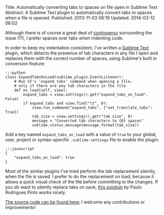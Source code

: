 Title: Automatically converting tabs to spaces on file open in Sublime Text
Abstract: A Sublime Text plugin to automatically convert tabs to spaces when a file is opened.
Published: 2013-11-03 08:19
Updated: 2014-03-12 06:02

Although there is of course a great deal of [controversy](http://programmers.stackexchange.com/questions/57/tabs-versus-spaceswhat-is-the-proper-indentation-character-for-everything-in-e "External Link: Tabs Versus Spaces (Stack Overflow)") surrounding the issue (!?), I prefer spaces over tabs when indenting code.

In order to keep my indentation consistent, I've written a [Sublime Text](http://www.sublimetext.com/ "External Link: Sublime Text") plugin, which detects the presence of tab characters in any file I open and replaces them with the correct number of spaces, using Sublime's built in conversion feature:

    :::python
    class ExpandTabsOnLoad(sublime_plugin.EventListener):
        # Run ST's 'expand_tabs' command when opening a file,
        # only if there are any tab characters in the file
        def on_load(self, view):
            expand_tabs = view.settings().get("expand_tabs_on_load", False)
            if expand_tabs and view.find("\t", 0):
                view.run_command("expand_tabs", {"set_translate_tabs": True})
                tab_size = view.settings().get("tab_size", 0)
                message = "Converted tab characters to {0} spaces"
                sublime.status_message(message.format(tab_size))

Add a key named `expand_tabs_on_load` with a value of `true` to your global, user, project or syntax-specific `.sublime-settings` file to enable the plugin:

    :::javascript
    {
        "expand_tabs_on_load": true
    }

Most of the similar plugins I've tried perform the tab replacement silently, when the file is saved. I prefer to do the replacement on load, because it allows a quick visual check of the file before committing to the changes. If you _do_ want to silently replace tabs on save, [this solution](https://coderwall.com/p/zvyg7a) by Paulo Rodrigues Pinto works nicely.

[The source code can be found here](https://github.com/markashleybell/ExpandTabsOnLoad "External Link: ExpandTabsOnLoad GitHub Repository"); I welcome any contributions or improvements!
